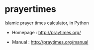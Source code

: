 prayertimes
===========

Islamic prayer times calculator, in Python

* Homepage : http://praytimes.org/

* Manual : http://praytimes.org/manual

